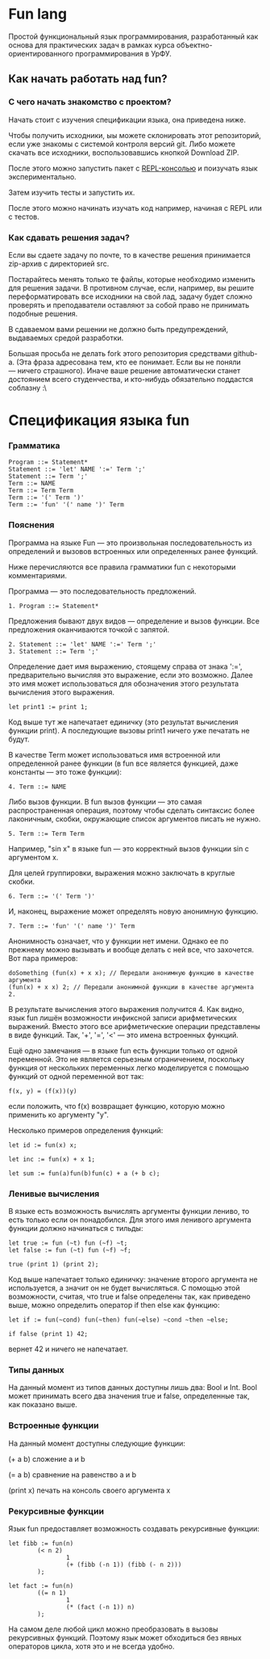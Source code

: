 # Fun lang

Простой функциональный язык программирования, разработанный как основа для практических задач в рамках курса объектно-ориентированного программирования в УрФУ.

## Как начать работать над fun?

### С чего начать знакомство с проектом?

Начать стоит с изучения спецификации языка, она приведена ниже.

Чтобы получить исходники, ыы можете склонировать этот репозиторий, если уже знакомы с системой контроля версий git.
Либо можете скачать все исходники, воспользовавшись кнопкой Download ZIP.

После этого можно запустить пакет с [REPL-консолью](http://ru.wikipedia.org/wiki/REPL) и поизучать язык экспериментально.

Затем изучить тесты и запустить их.

После этого можно начинать изучать код например, начиная с REPL или с тестов.


### Как сдавать решения задач?

Если вы сдаете задачу по почте, то в качестве решения принимается zip-архив с директорией src.

Постарайтесь менять только те файлы, которые необходимо изменить для решения задачи. В противном случае, если, например, вы решите переформатировать все исходники на свой лад, задачу будет сложно проверять и преподаватели оставляют за собой право не принимать подобные решения.

В сдаваемом вами решении не должно быть предупреждений, выдаваемых средой разработки.

Большая просьба не делать fork этого репозитория средствами github-а. (Эта фраза адресована тем, кто ее понимает. Если вы не поняли — ничего страшного). Иначе ваше решение автоматически станет достоянием всего студенчества, и кто-нибудь обязательно поддастся соблазну :\


# Спецификация языка fun
    
### Грамматика
    
```
Program ::= Statement* 
Statement ::= 'let' NAME ':=' Term ';'
Statement ::= Term ';'
Term ::= NAME
Term ::= Term Term
Term ::= '(' Term ')'
Term ::= 'fun' '(' name ')' Term
```    
    
### Пояснения

Программа на языке Fun — это произвольная последовательность из определений 
и вызовов встроенных или определенных ранее функций.

Ниже перечисляются все правила грамматики fun с некоторыми комментариями.

Программа — это последовательность предложений.
```
1. Program ::= Statement* 
```
Предложения бывают двух видов — определение и вызов функции. 
Все предложения оканчиваются точкой с запятой.

```
2. Statement ::= 'let' NAME ':=' Term ';'
3. Statement ::= Term ';'
```

Определение дает имя выражению, стоящему справа от знака ':=', предварительно 
вычисляя это выражение, если это возможно. 
Далее это имя может использоваться для обозначения этого результата вычисления этого выражения.

```
let print1 := print 1;
```

Код выше тут же напечатает единичку (это результат вычисления функции print). 
А последующие вызовы print1 ничего уже печатать не будут.

В качестве Term может использоваться имя встроенной или определенной 
ранее функции (в fun все является функцией, даже константы — это тоже функции):

```
4. Term ::= NAME
```

Либо вызов функции. В fun вызов функции — это самая распространенная операция, 
поэтому чтобы сделать синтаксис более лаконичным, скобки, окружающие список аргументов писать не нужно.

```
5. Term ::= Term Term
```

Например, "sin x" в языке fun — это корректный вызов функции sin с аргументом x.

Для целей группировки, выражения можно заключать в круглые скобки.

```
6. Term ::= '(' Term ')'
```

И, наконец, выражение может определять новую анонимную функцию.

```
7. Term ::= 'fun' '(' name ')' Term
```

Анонимность означает, что у функции нет имени. 
Однако ее по прежнему можно вызывать и вообще делать с ней все, что захочется. Вот пара примеров:

```
doSomething (fun(x) + x x); // Передали анонимную функцию в качестве аргумента
(fun(x) + x x) 2; // Передали анонимной функции в качестве аргумента 2. 
```

В результате вычисления этого выражения получится 4.
Как видно, язык fun лишён возможности инфиксной записи арифметических выражений. 
Вместо этого все арифметические операции представлены в виде функций.
Так, '+', '=', '<' — это имена встроенных функций.

Ещё одно замечания — в языке fun есть функции только от одной переменной. 
Это не является серьезным ограничением, поскольку функция от нескольких переменных 
легко моделируется с помощью функций от одной переменной вот так:

```
f(x, y) = (f(x))(y)
```

если положить, что f(x) возвращает функцию, которую можно применить ко аргументу "y".

Несколько примеров определения функций:

```
let id := fun(x) x;

let inc := fun(x) + x 1;

let sum := fun(a)fun(b)fun(c) + a (+ b c);
```


### Ленивые вычисления

В языке есть возможность вычислять аргументы функции лениво, то есть только если он понадобился.
Для этого имя ленивого аргумента функции должно начинаться с тильды:

```
let true := fun (~t) fun (~f) ~t;
let false := fun (~t) fun (~f) ~f;

true (print 1) (print 2);
```

Код выше напечатает только единичку: значение второго аргумента не используется, 
а значит он не будет вычисляться. С помощью этой возможности, считая, что true и false определены так, 
как приведено выше, можно определить оператор if then else как функцию:

```
let if := fun(~cond) fun(~then) fun(~else) ~cond ~then ~else;

if false (print 1) 42;
```

вернет 42 и ничего не напечатает.


### Типы данных

На данный момент из типов данных доступны лишь два: Bool и Int.
Bool может принимать всего два значения true и false, определенные так, как показано выше.


### Встроенные функции
На данный момент доступны следующие функции: 

(+ a b) сложение a и b

(= a b) сравнение на равенство a и b

(print x) печать на консоль своего аргумента x  


  
### Рекурсивные функции
Язык fun предоставляет возможность создавать рекурсивные функции:

```
let fibb := fun(n)
        (< n 2) 
                1
                (+ (fibb (-n 1)) (fibb (- n 2)))
        );

let fact := fun(n) 
        ((= n 1) 
                1 
                (* (fact (-n 1)) n)
        );
```

На самом деле любой цикл можно преобразовать в вызовы рекурсивных функций. 
Поэтому язык может обходиться без явных операторов цикла, хотя это и не всегда удобно.
